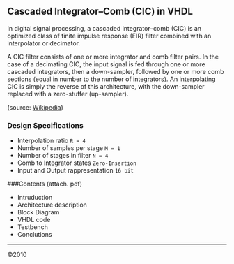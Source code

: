 ## Cascaded Integrator–Comb (CIC) in VHDL

In digital signal processing, a cascaded integrator–comb (CIC) is an optimized class of finite impulse response (FIR) filter combined with an interpolator or decimator.

A CIC filter consists of one or more integrator and comb filter pairs. In the case of a decimating CIC, the input signal is fed through one or more cascaded integrators, then a down-sampler, followed by one or more comb sections (equal in number to the number of integrators). An interpolating CIC is simply the reverse of this architecture, with the down-sampler replaced with a zero-stuffer (up-sampler).

(source: [Wikipedia](https://en.wikipedia.org/wiki/Cascaded_integrator–comb_filter))


### Design Specifications
* Interpolation ratio
`R = 4`
* Number of samples per stage
`M = 1`
* Number of stages in filter
`N = 4`
* Comb to Integrator states
`Zero-Insertion`
* Input and Output rappresentation
`16 bit`

###Contents (attach. pdf)
* Intruduction
* Architecture description
* Block Diagram
* VHDL code
* Testbench
* Conclutions

---
©2010
